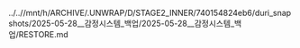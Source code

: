 ../..//mnt/h/ARCHIVE/.UNWRAP/D/STAGE2_INNER/740154824eb6/duri_snapshots/2025-05-28__감정시스템_백업/2025-05-28__감정시스템_백업/RESTORE.md